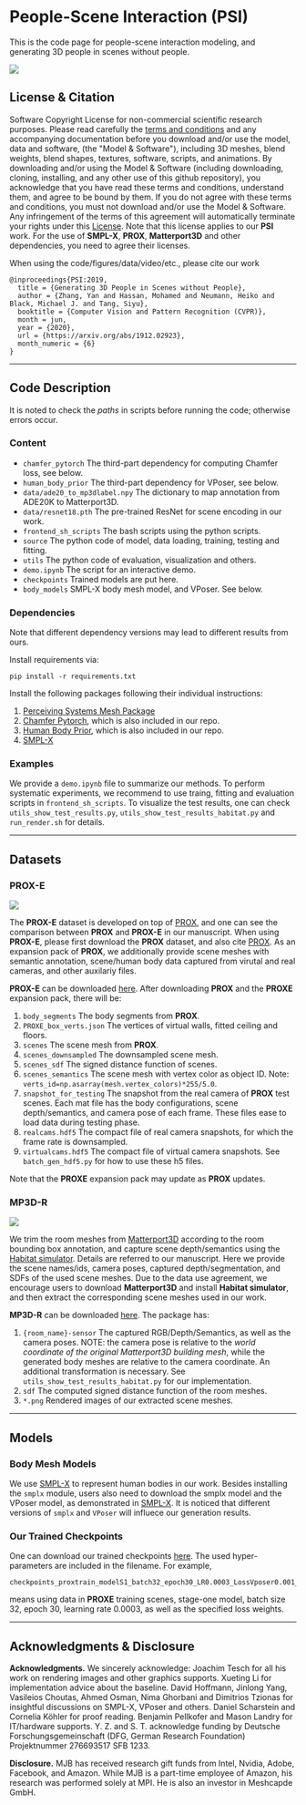 # People-Scene Interaction (PSI)
This is the code page for people-scene interaction modeling, and generating 3D people in scenes without people. 

![](images/teaser.png)


## License & Citation
Software Copyright License for non-commercial scientific research purposes. Please read carefully the [terms and conditions](LICENSE) and any accompanying documentation before you download and/or use the model, data and software, (the "Model & Software"), including 3D meshes, blend weights, blend shapes, textures, software, scripts, and animations. By downloading and/or using the Model & Software (including downloading, cloning, installing, and any other use of this github repository), you acknowledge that you have read these terms and conditions, understand them, and agree to be bound by them. If you do not agree with these terms and conditions, you must not download and/or use the Model & Software. Any infringement of the terms of this agreement will automatically terminate your rights under this [License](LICENSE). Note that this license applies to our __PSI__ work. For the use of __SMPL-X__, __PROX__, __Matterport3D__ and other dependencies, you need to agree their licenses. 


When using the code/figures/data/video/etc., please cite our work
```
@inproceedings{PSI:2019,
  title = {Generating 3D People in Scenes without People},
  author = {Zhang, Yan and Hassan, Mohamed and Neumann, Heiko and Black, Michael J. and Tang, Siyu},
  booktitle = {Computer Vision and Pattern Recognition (CVPR)},
  month = jun,
  year = {2020},
  url = {https://arxiv.org/abs/1912.02923},
  month_numeric = {6}
}
```



___
## Code Description

It is noted to check the *paths* in scripts before running the code; otherwise errors occur. 


### Content
  * `chamfer_pytorch` The third-part dependency for computing Chamfer loss, see below.
  * `human_body_prior` The third-part dependency for VPoser, see below.
  * `data/ade20_to_mp3dlabel.npy` The dictionary to map annotation from ADE20K to Matterport3D.
  * `data/resnet18.pth` The pre-trained ResNet for scene encoding in our work.
  * `frontend_sh_scripts` The bash scripts using the python scripts.
  * `source` The python code of model, data loading, training, testing and fitting.
  * `utils` The python code of evaluation, visualization and others.
  * `demo.ipynb` The script for an interactive demo.
  * `checkpoints` Trained models are put here.
  * `body_models` SMPL-X body mesh model, and VPoser. See below.



### Dependencies
Note that different dependency versions may lead to different results from ours.

Install requirements via:
```
pip install -r requirements.txt
```

Install the following packages following their individual instructions:
  1. [Perceiving Systems Mesh Package](https://github.com/MPI-IS/mesh)
  2. [Chamfer Pytorch](https://github.com/ThibaultGROUEIX/ChamferDistancePytorch/tree/719b0f1ca5ba370616cb837c03ab88d9a88173ff), which is also included in our repo.
  3. [Human Body Prior](https://github.com/nghorbani/human_body_prior), which is also included in our repo.
  4. [SMPL-X](https://github.com/vchoutas/smplify-x)



### Examples

We provide a `demo.ipynb` file to summarize our methods. To perform systematic experiments, we recommend to use traing, fitting and evaluation scripts in `frontend_sh_scripts`. To visualize the test results, one can check `utils_show_test_results.py`, `utils_show_test_results_habitat.py` and `run_render.sh` for details.

___
## Datasets

### PROX-E

![](images/proxe.png)

The __PROX-E__ dataset is developed on top of [PROX](https://prox.is.tue.mpg.de/), and one can see the comparison between __PROX__ and __PROX-E__ in our manuscript. When using __PROX-E__, please first download the __PROX__ dataset, and also cite [PROX](https://prox.is.tue.mpg.de/). As an expansion pack of __PROX__, we additionally provide scene meshes with semantic annotation, scene/human body data captured from virutal and real cameras, and other auxilariy files.

__PROX-E__ can be downloaded [here](https://drive.google.com/file/d/1KB1Ic6HSD1a68ioLllxitL0lpVk56FxG/view?usp=sharing). After downloading __PROX__ and the __PROXE__ expansion pack, there will be:
  1. `body_segments` The body segments from __PROX__.
  2. `PROXE_box_verts.json` The vertices of virtual walls, fitted ceiling and floors.
  3. `scenes` The scene mesh from __PROX__.
  4. `scenes_downsampled` The downsampled scene mesh.
  5. `scenes_sdf` The signed distance function of scenes.
  6. `scenes_semantics` The scene mesh with vertex color as object ID. Note: `verts_id=np.asarray(mesh.vertex_colors)*255/5.0`.
  7. `snapshot_for_testing` The snapshot from the real camera of __PROX__ test scenes. Each mat file has the body configurations, scene depth/semantics, and camera pose of each frame. These files ease to load data during testing phase.
  8. `realcams.hdf5` The compact file of real camera snapshots, for which the frame rate is downsampled.
  9. `virtualcams.hdf5` The compact file of virtual camera snapshots. See `batch_gen_hdf5.py` for how to use these h5 files.

Note that the __PROXE__ expansion pack may update as __PROX__ updates.



### MP3D-R

![](images/mp3dr.png)

We trim the room meshes from [Matterport3D](https://github.com/niessner/Matterport) according to the room bounding box annotation, and capture scene depth/semantics using the [Habitat simulator](https://aihabitat.org/). Details are referred to our manuscript. Here we provide the scene names/ids, camera poses, captured depth/segmentation, and SDFs of the used scene meshes. Due to the data use agreement, we encourage users to download __Matterport3D__ and install __Habitat simulator__, and then extract the corresponding scene meshes used in our work.

__MP3D-R__ can be downloaded [here](https://drive.google.com/file/d/1A6ecDjPt7hGBaxFI61QVogWNyGon_FJg/view?usp=sharing). The package has:
  1. `{room_name}-sensor` The captured RGB/Depth/Semantics, as well as the camera poses. NOTE: the camera pose is relative to the *world coordinate of the original Matterport3D building mesh*, while the generated body meshes are relative to the camera coordinate. An additional transformation is necessary. See `utils_show_test_results_habitat.py` for our implementation. 
  2. `sdf` The computed signed distance function of the room meshes.
  3. `*.png` Rendered images of our extracted scene meshes.


___
## Models

### Body Mesh Models
We use [SMPL-X](https://smpl-x.is.tue.mpg.de/) to represent human bodies in our work. Besides installing the `smplx` module, users also need to download the smplx model and the VPoser model, as demonstrated in [SMPL-X](https://smpl-x.is.tue.mpg.de/). It is noticed that different versions of `smplx` and `VPoser` will influece our generation results.


### Our Trained Checkpoints
One can download our trained checkpoints [here](https://drive.google.com/file/d/1w9Sl94ku6L7nwBzdXsApSQO1lOf-yFCB/view?usp=sharing). The used hyper-parameters are included in the filename. For example,
```
checkpoints_proxtrain_modelS1_batch32_epoch30_LR0.0003_LossVposer0.001_LossKL0.1_LossContact0.001_LossCollision0.01
```
means using data in __PROXE__ training scenes, stage-one model, batch size 32, epoch 30, learning rate 0.0003, as well as the specified loss weights.



___
## Acknowledgments & Disclosure 
__Acknowledgments.__ We sincerely acknowledge: Joachim Tesch for all his work on rendering images and other graphics supports. Xueting Li for implementation advice about the baseline. David Hoffmann, Jinlong Yang, Vasileios Choutas, Ahmed Osman, Nima Ghorbani and Dimitrios Tzionas for insightful discussions on SMPL-X, VPoser and others. Daniel Scharstein and Cornelia Köhler for proof reading. Benjamin Pellkofer and Mason Landry for IT/hardware supports. Y. Z. and S. T. acknowledge funding by Deutsche
Forschungsgemeinschaft (DFG, German Research Foundation) Projektnummer 276693517 SFB 1233.

__Disclosure.__ MJB has received research gift funds from Intel, Nvidia, Adobe, Facebook, and Amazon. While MJB is a part-time employee of Amazon, his research was performed solely at MPI. He is also an investor in Meshcapde GmbH.

